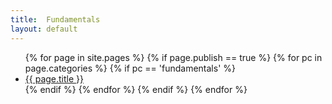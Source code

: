 ```yaml
---
title:  Fundamentals
layout: default
---
```


<ul>
{% for page in site.pages %}
{% if page.publish == true %}
{% for pc in page.categories %}
{% if pc == 'fundamentals' %}
<li><a href="{{ site.baseurl }}{{ page.url }}">{{ page.title }}</a></li>
{% endif %}   <!-- cat-match-p -->
{% endfor %}  <!-- page-category -->
{% endif %}   <!-- publish-p -->
{% endfor %} <!-- page -->
</ul>
